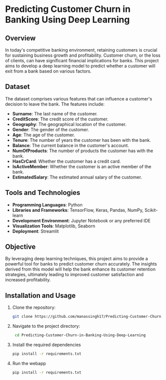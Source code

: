 # Predicting Customer Churn in Banking Using Deep Learning

## Overview

In today's competitive banking environment, retaining customers is crucial for sustaining business growth and profitability. Customer churn, or the loss of clients, can have significant financial implications for banks. This project aims to develop a deep learning model to predict whether a customer will exit from a bank based on various factors.

## Dataset

The dataset comprises various features that can influence a customer's decision to leave the bank. The features include:

- **Surname**: The last name of the customer.
- **CreditScore**: The credit score of the customer.
- **Geography**: The geographical location of the customer.
- **Gender**: The gender of the customer.
- **Age**: The age of the customer.
- **Tenure**: The number of years the customer has been with the bank.
- **Balance**: The current balance in the customer's account.
- **NumOfProducts**: The number of products the customer has with the bank.
- **HasCrCard**: Whether the customer has a credit card.
- **IsActiveMember**: Whether the customer is an active member of the bank.
- **EstimatedSalary**: The estimated annual salary of the customer.

## Tools and Technologies

- **Programming Languages**: Python
- **Libraries and Frameworks**: TensorFlow, Keras, Pandas, NumPy, Scikit-learn
- **Development Environment**: Jupyter Notebook or any preferred IDE
- **Visualization Tools**: Matplotlib, Seaborn
- **Deployment**: Streamlit

## Objective

By leveraging deep learning techniques, this project aims to provide a powerful tool for banks to predict customer churn accurately. The insights derived from this model will help the bank enhance its customer retention strategies, ultimately leading to improved customer satisfaction and increased profitability.

## Installation and Usage

1. Clone the repository:
   ```bash
   git clone https://github.com/manassingh17/Predicting-Customer-Churn-in-Banking-Using-Deep-Learning.git
2. Navigate to the project directory:
   ```bash
    cd Predicting-Customer-Churn-in-Banking-Using-Deep-Learning
3. Install the required dependencies
    ```bash
    pip install -r requirements.txt
4. Run the webapp
    ```bash
    pip install -r requirements.txt

   
   
